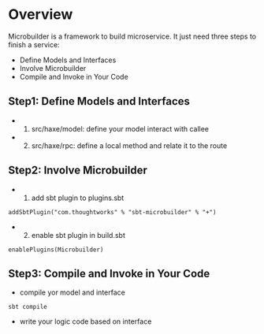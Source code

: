 Overview
====================

Microbuilder is a framework to build microservice. It just need three steps to finish a service:

* Define Models and Interfaces
* Involve Microbuilder
* Compile and Invoke in Your Code

Step1: Define Models and Interfaces
---------------------

* 1. src/haxe/model: define your model interact with callee
* 2. src/haxe/rpc: define a local method and relate it to the route

Step2: Involve Microbuilder
---------------------
* 1. add sbt plugin to plugins.sbt

```addSbtPlugin("com.thoughtworks" % "sbt-microbuilder" % "+")```

* 2. enable sbt plugin in build.sbt

```enablePlugins(Microbuilder)```


Step3: Compile and Invoke in Your Code
---------------------
* compile yor model and interface

```sbt compile```

* write your logic code based on interface
